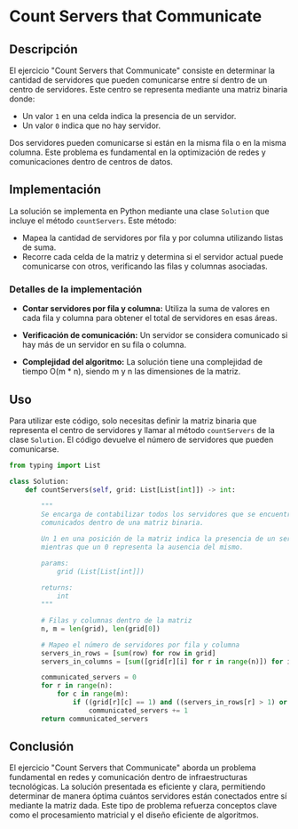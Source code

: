 # Count Servers that Communicate

## Descripción

El ejercicio "Count Servers that Communicate" consiste en determinar la cantidad de servidores que pueden comunicarse entre sí dentro de un centro de servidores. Este centro se representa mediante una matriz binaria donde:

- Un valor `1` en una celda indica la presencia de un servidor.
- Un valor `0` indica que no hay servidor.

Dos servidores pueden comunicarse si están en la misma fila o en la misma columna. Este problema es fundamental en la optimización de redes y comunicaciones dentro de centros de datos.

## Implementación

La solución se implementa en Python mediante una clase `Solution` que incluye el método `countServers`. Este método:

- Mapea la cantidad de servidores por fila y por columna utilizando listas de suma.
- Recorre cada celda de la matriz y determina si el servidor actual puede comunicarse con otros, verificando las filas y columnas asociadas.

### Detalles de la implementación

- **Contar servidores por fila y columna:**
  Utiliza la suma de valores en cada fila y columna para obtener el total de servidores en esas áreas.

- **Verificación de comunicación:**
  Un servidor se considera comunicado si hay más de un servidor en su fila o columna.

- **Complejidad del algoritmo:**
  La solución tiene una complejidad de tiempo O(m * n), siendo m y n las dimensiones de la matriz.

## Uso

Para utilizar este código, solo necesitas definir la matriz binaria que representa el centro de servidores y llamar al método `countServers` de la clase `Solution`. El código devuelve el número de servidores que pueden comunicarse.

```python
from typing import List

class Solution:
    def countServers(self, grid: List[List[int]]) -> int:
        
        """
        Se encarga de contabilizar todos los servidores que se encuentran
        comunicados dentro de una matriz binaria.

        Un 1 en una posición de la matriz indica la presencia de un servidor,
        mientras que un 0 representa la ausencia del mismo.

        params:
            grid (List[List[int]])
        
        returns:
            int
        """

        # Filas y columnas dentro de la matriz
        n, m = len(grid), len(grid[0])

        # Mapeo el número de servidores por fila y columna
        servers_in_rows = [sum(row) for row in grid]
        servers_in_columns = [sum([grid[r][i] for r in range(n)]) for i in range(m)]    

        communicated_servers = 0
        for r in range(n):
            for c in range(m):
                if ((grid[r][c] == 1) and ((servers_in_rows[r] > 1) or (servers_in_columns[c] > 1))):
                    communicated_servers += 1
        return communicated_servers
```

## Conclusión

El ejercicio "Count Servers that Communicate" aborda un problema fundamental en redes y comunicación dentro de infraestructuras tecnológicas. La solución presentada es eficiente y clara, permitiendo determinar de manera óptima cuántos servidores están conectados entre sí mediante la matriz dada. Este tipo de problema refuerza conceptos clave como el procesamiento matricial y el diseño eficiente de algoritmos.
